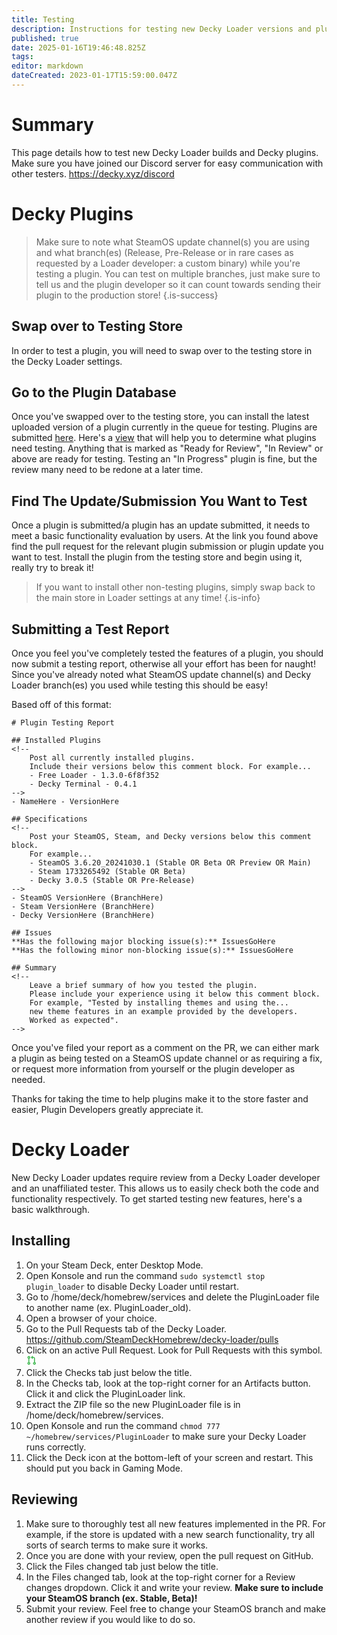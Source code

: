 ```yaml
---
title: Testing
description: Instructions for testing new Decky Loader versions and plugins.
published: true
date: 2025-01-16T19:46:48.825Z
tags: 
editor: markdown
dateCreated: 2023-01-17T15:59:00.047Z
---
```


# Summary

This page details how to test new Decky Loader builds and Decky plugins. Make sure you have joined our Discord server for easy communication with other testers. https://decky.xyz/discord


# Decky Plugins

> Make sure to note what SteamOS update channel(s) you are using and what branch(es) (Release, Pre-Release or in rare cases as requested by a Loader developer: a custom binary) while you're testing a plugin. You can test on multiple branches, just make sure to tell us and the plugin developer so it can count towards sending their plugin to the production store!
{.is-success}


## Swap over to Testing Store

In order to test a plugin, you will need to swap over to the testing store in the Decky Loader settings.

## Go to the Plugin Database

Once you've swapped over to the testing store, you can install the latest uploaded version of a plugin currently in the queue for testing. Plugins are submitted [here](https://github.com/SteamDeckHomebrew/decky-plugin-database/pulls).
Here's a [view](https://github.com/orgs/SteamDeckHomebrew/projects/9/views/11) that will help you to determine what plugins need testing. Anything that is marked as "Ready for Review", "In Review" or above are ready for testing. Testing an "In Progress" plugin is fine, but the review many need to be redone at a later time.

## Find The Update/Submission You Want to Test

Once a plugin is submitted/a plugin has an update submitted, it needs to meet a basic functionality evaluation by users. At the link you found above find the pull request for the relevant plugin submission or plugin update you want to test. Install the plugin from the testing store and begin using it, really try to break it!
> If you want to install other non-testing plugins, simply swap back to the main store in Loader settings at any time! 
{.is-info}

## Submitting a Test Report

Once you feel you've completely tested the features of a plugin, you should now submit a testing report, otherwise all your effort has been for naught! Since you've already noted what SteamOS update channel(s) and Decky Loader branch(es) you used while testing this should be easy!

Based off of this format:


```
# Plugin Testing Report

## Installed Plugins
<!--
    Post all currently installed plugins.
    Include their versions below this comment block. For example...
    - Free Loader - 1.3.0-6f8f352
    - Decky Terminal - 0.4.1
-->
- NameHere - VersionHere

## Specifications
<!--
    Post your SteamOS, Steam, and Decky versions below this comment block.
    For example...
    - SteamOS 3.6.20_20241030.1 (Stable OR Beta OR Preview OR Main)
    - Steam 1733265492 (Stable OR Beta)
    - Decky 3.0.5 (Stable OR Pre-Release)
-->
- SteamOS VersionHere (BranchHere)
- Steam VersionHere (BranchHere)
- Decky VersionHere (BranchHere)

## Issues
**Has the following major blocking issue(s):** IssuesGoHere
**Has the following minor non-blocking issue(s):** IssuesGoHere

## Summary
<!--
    Leave a brief summary of how you tested the plugin.
    Please include your experience using it below this comment block.
    For example, "Tested by installing themes and using the...
    new theme features in an example provided by the developers. 
    Worked as expected".
-->
```

Once you've filed your report as a comment on the PR, we can either mark a plugin as being tested on a SteamOS update channel or as requiring a fix, or request more information from yourself or the plugin developer as needed.

Thanks for taking the time to help plugins make it to the store faster and easier, Plugin Developers greatly appreciate it.


# Decky Loader

New Decky Loader updates require review from a Decky Loader developer and an unaffiliated tester. This allows us to easily check both the code and functionality respectively. To get started testing new features, here's a basic walkthrough.

## Installing

1. On your Steam Deck, enter Desktop Mode.
1. Open Konsole and run the command `sudo systemctl stop plugin_loader` to disable Decky Loader until restart.
1. Go to /home/deck/homebrew/services and delete the PluginLoader file to another name (ex. PluginLoader_old).
1. Open a browser of your choice.
1. Go to the Pull Requests tab of the Decky Loader. https://github.com/SteamDeckHomebrew/decky-loader/pulls
1. Click on an active Pull Request. Look for Pull Requests with this symbol. <svg aria-hidden="true" height="16" viewBox="0 0 16 16" version="1.1" width="16" data-view-component="true" fill="currentColor" style="color: #3fb950"><path fill-rule="evenodd" d="M7.177 3.073L9.573.677A.25.25 0 0110 .854v4.792a.25.25 0 01-.427.177L7.177 3.427a.25.25 0 010-.354zM3.75 2.5a.75.75 0 100 1.5.75.75 0 000-1.5zm-2.25.75a2.25 2.25 0 113 2.122v5.256a2.251 2.251 0 11-1.5 0V5.372A2.25 2.25 0 011.5 3.25zM11 2.5h-1V4h1a1 1 0 011 1v5.628a2.251 2.251 0 101.5 0V5A2.5 2.5 0 0011 2.5zm1 10.25a.75.75 0 111.5 0 .75.75 0 01-1.5 0zM3.75 12a.75.75 0 100 1.5.75.75 0 000-1.5z"></path></svg>
1. Click the Checks tab just below the title.
1. In the Checks tab, look at the top-right corner for an Artifacts button. Click it and click the PluginLoader link.
1. Extract the ZIP file so the new PluginLoader file is in /home/deck/homebrew/services.
1. Open Konsole and run the command `chmod 777 ~/homebrew/services/PluginLoader` to make sure your Decky Loader runs correctly.
1. Click the Deck icon at the bottom-left of your screen and restart. This should put you back in Gaming Mode.

## Reviewing

1. Make sure to thoroughly test all new features implemented in the PR. For example, if the store is updated with a new search functionality, try all sorts of search terms to make sure it works.
1. Once you are done with your review, open the pull request on GitHub.
1. Click the Files changed tab just below the title.
1. In the Files changed tab, look at the top-right corner for a Review changes dropdown. Click it and write your review. **Make sure to include your SteamOS branch (ex. Stable, Beta)!**
1. Submit your review. Feel free to change your SteamOS branch and make another review if you would like to do so.
